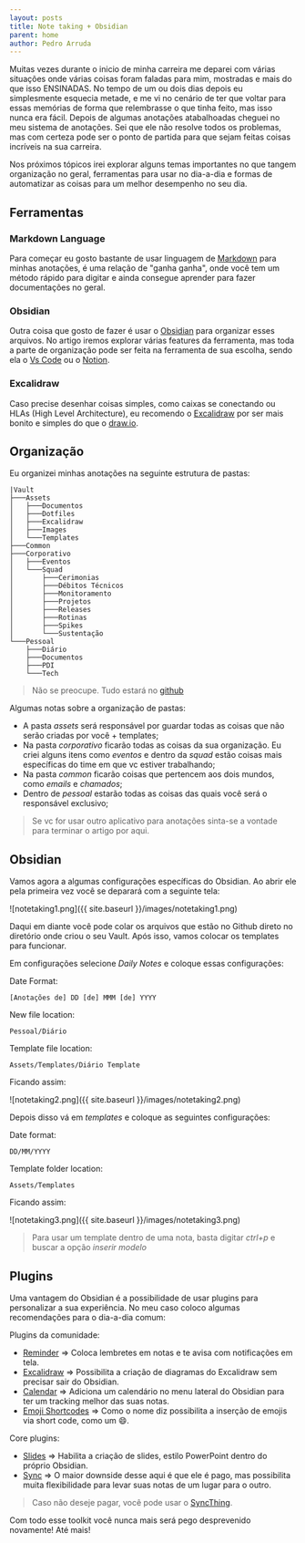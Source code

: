 ```yaml
---
layout: posts
title: Note taking + Obsidian
parent: home
author: Pedro Arruda
---
```

Muitas vezes durante o inicio de minha carreira me deparei com várias situações onde várias coisas  foram faladas para mim, mostradas e mais do que isso ENSINADAS. No tempo de um ou dois dias depois eu simplesmente esquecia metade, e me vi no cenário de ter que voltar para essas memórias de forma que relembrasse o que tinha feito, mas isso nunca era fácil. Depois de algumas anotações atabalhoadas cheguei no meu sistema de anotações. Sei que ele não resolve todos os problemas, mas com certeza pode ser o ponto de partida para que sejam feitas coisas incríveis na sua carreira.

Nos próximos tópicos irei explorar alguns temas importantes no que tangem organização no geral, ferramentas para usar no dia-a-dia e formas de automatizar as coisas para um melhor desempenho no seu dia.

## Ferramentas

### Markdown Language
Para começar eu gosto bastante de usar linguagem de [Markdown](https://www.markdownguide.org/) para minhas anotações, é uma relação de "ganha ganha", onde você tem um método rápido para digitar e ainda consegue aprender para fazer documentações no geral.

### Obsidian
Outra coisa que gosto de fazer é usar o [Obsidian](https://obsidian.md/) para organizar esses arquivos. No artigo iremos explorar várias features da ferramenta, mas toda a parte de organização pode ser feita na ferramenta de sua escolha, sendo ela o [Vs Code](https://code.visualstudio.com/) ou o [Notion](https://www.notion.so/pt).

### Excalidraw
Caso precise desenhar coisas simples, como caixas se conectando ou HLAs (High Level Architecture), eu recomendo o [Excalidraw](https://excalidraw.com/) por ser mais bonito e simples do que o [draw.io](http://draw.io).

## Organização
Eu organizei minhas anotações na seguinte estrutura de pastas:
```
|Vault
├───Assets
│   ├───Documentos
│   ├───Dotfiles
│   ├───Excalidraw
│   ├───Images
│   └───Templates
├───Common
├───Corporativo
│   ├───Eventos
│   └───Squad
│       ├───Cerimonias
│       ├───Débitos Técnicos
│       ├───Monitoramento
│       ├───Projetos
│       ├───Releases
│       ├───Rotinas
│       ├───Spikes
│       └───Sustentação
└───Pessoal
    ├───Diário
    ├───Documentos
    ├───PDI
    └───Tech
```

>Não se preocupe. Tudo estará no [github](https://github.com/pedroarrudant/NoteTakingTemplate)

Algumas notas sobre a organização de pastas:
- A pasta *assets* será responsável por guardar todas as coisas que não serão criadas por você + templates;
- Na pasta *corporativo* ficarão todas as coisas da sua organização. Eu criei alguns itens como *eventos* e dentro da *squad* estão coisas mais específicas do time em que vc estiver trabalhando;
- Na pasta *common* ficarão coisas que pertencem aos dois mundos, como *emails* e *chamados*;
- Dentro de *pessoal* estarão todas as coisas das quais você será o responsável exclusivo;

>Se vc for usar outro aplicativo para anotações sinta-se a vontade para terminar o artigo por aqui.

## Obsidian
Vamos agora a algumas configurações específicas do Obsidian. Ao abrir ele pela primeira vez você se deparará com a seguinte tela:

![notetaking1.png]({{ site.baseurl }}/images/notetaking1.png)

Daqui em diante você pode colar os arquivos que estão no Github direto no diretório onde criou o seu Vault. Após isso, vamos colocar os templates para funcionar.

Em configurações selecione *Daily Notes* e coloque essas configurações:

Date Format:
```
[Anotações de] DD [de] MMM [de] YYYY
```

New file location:
```
Pessoal/Diário
```

Template file location:
```
Assets/Templates/Diário Template
```

Ficando assim:

![notetaking2.png]({{ site.baseurl }}/images/notetaking2.png)

Depois disso vá em *templates* e coloque as seguintes configurações:

Date format:
```
DD/MM/YYYY
```

Template folder location:
```
Assets/Templates
```

Ficando assim:

![notetaking3.png]({{ site.baseurl }}/images/notetaking3.png)

>Para usar um template dentro de uma nota, basta digitar *ctrl+p* e buscar a opção *inserir modelo*

## Plugins
Uma vantagem do Obsidian é a possibilidade de usar plugins para personalizar a sua experiência. No meu caso coloco algumas recomendações para o dia-a-dia comum:

Plugins da comunidade:
- [Reminder](https://github.com/uphy/obsidian-reminder) => Coloca lembretes em notas e te avisa com notificações em tela.
- [Excalidraw](https://github.com/zsviczian/obsidian-excalidraw-plugin) => Possibilita a criação de diagramas do Excalidraw sem precisar sair do Obsidian.
- [Calendar](https://github.com/liamcain/obsidian-calendar-plugin) => Adiciona um calendário no menu lateral do Obsidian para ter um tracking melhor das suas notas.
- [Emoji Shortcodes](https://github.com/phibr0/obsidian-emoji-shortcodes) => Como o nome diz possibilita a inserção de emojis via short code, como um 😄.

Core plugins:
- [Slides](https://help.obsidian.md/Plugins/Slides) => Habilita a criação de slides, estilo PowerPoint dentro do próprio Obsidian.
- [Sync](https://obsidian.md/sync) => O maior downside desse aqui é que ele é pago, mas possibilita muita flexibilidade para levar suas notas de um lugar para o outro.

>Caso não deseje pagar, você pode usar o [SyncThing](https://syncthing.net/).

Com todo  esse toolkit você nunca mais será pego desprevenido novamente!
Até mais!